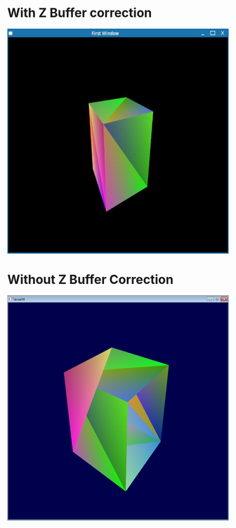 # With Z Buffer correction
<img src="output.jpg?raw=true" width="512" height="512">

# Without Z Buffer Correction
<img src="missing_z_buffer.png?raw=true" width="512" height="512">

